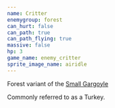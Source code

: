 ```yaml
---
name: Critter
enemygroup: forest
can_hurt: false
can_path: true
can_path_flying: true
massive: false
hp: 3
game_name: enemy_critter
sprite_image_name: airidle
---
```


Forest variant of the [Small Gargoyle](#enemy-gargoyle-small)

Commonly referred to as a Turkey.